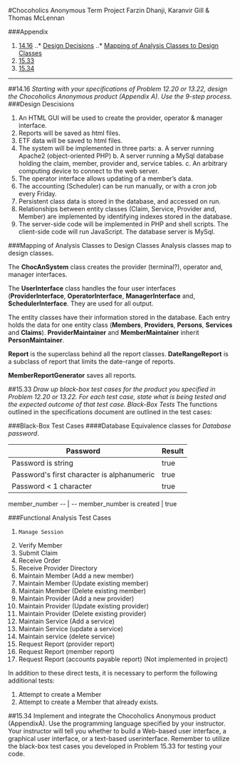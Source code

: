 #Chocoholics Anonymous Term Project
Farzin Dhanji, Karanvir Gill &amp; Thomas McLennan

###Appendix
1. [14.16](#1416)
..* [Design Decisions](#DesignDecisions)
..* [Mapping of Analysis Classes to Design Classes](#Mapping)
2. [15.33](#1416)
3. [15.34](#1416)

***
##14.16<a name="1416"></a>
_Starting with your specifications of Problem 12.20 or 13.22, design the Chocoholics Anonymous product (Appendix A). Use the 9-step process._
###Design Descisions<a name="DesignDecisions"></a>
1.	An HTML GUI will be used to create the provider, operator & manager interface.
2.	Reports will be saved as html files.
3.	ETF data will be saved to html files.
4.	The system will be implemented in three parts:
a.	A server running Apache2 (object-oriented PHP)
b.	A server running a MySql database holding the claim, member, provider and, service tables.
c.	An arbitrary computing device to connect to the web server.
5.	The operator interface allows updating of a member’s data.
6.	The accounting (Scheduler) can be run manually, or with a cron job every Friday.
7.	Persistent class data is stored in the database, and accessed on run.
8.	Relationships between entity classes (Claim, Service, Provider and, Member) are implemented by identifying indexes stored in the database.
9.	The server-side code will be implemented in PHP and shell scripts. The client-side code will run JavaScript. The database server is MySql.

###Mapping of Analysis Classes to Design Classes<a name="Mapping"></a>
Analysis classes map to design classes.

The **ChocAnSystem** class creates the provider (terminal?), operator and, manager interfaces.

The **UserInterface** class handles the four user interfaces (**ProviderInterface**, **OperatorInterface**, **ManagerInterface** and, **SchedulerInterface**. They are used for all output.

The entity classes have their information stored in the database. Each entry holds the data for one entity class (**Members**, **Providers**, **Persons**, **Services** and **Claims**).
**ProviderMaintainer** and **MemberMaintainer** inherit **PersonMaintainer**.

**Report** is the superclass behind all the report classes. **DateRangeReport** is a subclass of report that limits the date-range of reports.

**MemberReportGenerator** saves all reports.

##15.33<a name="1533"></a>
_Draw up black-box test cases for the product you specified in Problem 12.20 or 13.22. For each test case, state what is being tested and the expected outcome of that test case.
Black-Box Tests_
The functions outlined in the specifications document are outlined in the test cases:

###Black-Box Test Cases
####Database
Equivalence classes for *Database password*.

Password | Result
--- | ---
Password is string | true
Password's first character is alphanumeric | true
Password < 1 character | true

member_number
-- | --
member_number is created | true



###Functional Analysis Test Cases
1.     Manage Session
2.	Verify Member
3.	Submit Claim
4.	Receive Order
5.	Receive Provider Directory
6.	Maintain Member (Add a new member)
7.	Maintain Member (Update existing member)
8.	Maintain Member (Delete existing member)
9.	Maintain Provider (Add a new provider)
10.	Maintain Provider (Update existing provider)
11.	Maintain Provider (Delete existing provider)
12.	Maintain Service (Add a service)
13.	Maintain Service  (update a service)
14.	Maintain service (delete service)
15.	Request Report (provider report)
16.	Request Report (member report)
17.	Request Report (accounts payable report) (Not implemented in project)

In addition to these direct tests, it is necessary to perform the following additional tests:

1.	Attempt to create a Member
2.	Attempt to create a Member that already exists.


##15.34<a name="1534"></a>
Implement and integrate the Chocoholics Anonymous product (AppendixA). Use the programming language specified by your
instructor. Your instructor will tell you whether to build a Web-based user interface, a graphical user interface, or a
text-based userinterface. Remember to utilize the black-box test cases you developed in Problem 15.33 for testing your
code.
